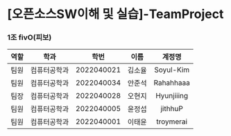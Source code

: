# [오픈소스SW이해 및 실습]-TeamProject 
### 1조 fivO(피보)
|역할|학과|학번|이름|계정명|
|:---:|:---:|:---:|:---:|:---:|
|팀원|컴퓨터공학과|2022040021|김소율|Soyul-Kim|
|팀원|컴퓨터공학과|2022040034|안준석|Rahahhaaa|
|팀장|컴퓨터공학과|2022040028|오현지|Hyunjiiing|
|팀원|컴퓨터공학과|2022040005|윤정섭|jithhuP|
|팀원|컴퓨터공학과|2022040001|이태윤|troymerai|
